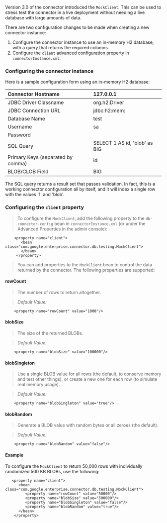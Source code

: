 Version 3.0 of the connector introduced the `MockClient`. This can be used
to stress test the connector in a live deployment without needing a
live database with large amounts of data.

There are two configuration changes to be made when creating a new connector instance:

  1. Configure the connector instance to use an in-memory H2 database, with a query that returns the required columns.
  1. Configure the `client` advanced configuration property in `connectorInstance.xml`.

### Configuring the connector instance ###

Here is a sample configuration form using an in-memory H2 database:

| Connector Hostname | 127.0.0.1 |
|:-------------------|:----------|
| JDBC Driver Classname | org.h2.Driver |
| JDBC Connection URL | jdbc:h2:mem: |
| Database Name      | test      |
| Username           | sa        |
| Password           |           |
| SQL Query          | SELECT 1 AS id, 'blob' as BIG |
| Primary Keys (separated by comma) | id        |
| BLOB/CLOB Field    | BIG       |

The SQL query returns a result set that passes validation. In fact,
this is a working connector configuration all by itself, and it will
index a single row with the values '1' and 'blob'.

### Configuring the `client` property ###

> To configure the `MockClient`, add the following property to the
> `db-connector-config` bean in `connectorInstance.xml` (or under the
> Advanced Properties in the admin console):

```
    <property name="client">
       <bean class="com.google.enterprise.connector.db.testing.MockClient">
       </bean>
     </property>
```

> You can add properties to the `MockClient` bean to control the data
> returned by the connector. The following properties are supported:

#### rowCount ####
> The number of rows to return altogether.

> <em>Default Value:</em>
```
    <property name="rowCount" value="1000"/>
```

#### blobSize ####
> The size of the returned BLOBs.

> <em>Default Value:</em>
```
    <property name="blobSize" value="100000"/>
```

#### blobSingleton ####
> Use a single BLOB value for all rows (the default, to conserve
> memory and test other things), or create a new one for each row
> (to simulate real memory usage).

> <em>Default Value:</em>
```
    <property name="blobSingleton" value="true"/>
```

#### blobRandom ####
> Generate a BLOB value with random bytes or all zeroes (the default).

> <em>Default Value:</em>
```
    <property name="blobRandom" value="false"/>
```

#### Example ####

To configure the `MockClient` to return 50,000 rows with individually
randomized 500 KB BLOBs, use the following:

```
   <property name="client">
      <bean class="com.google.enterprise.connector.db.testing.MockClient">
         <property name="rowCount" value="50000"/>
         <property name="blobSize" value="500000"/>
         <property name="blobSingleton" value="false"/>
         <property name="blobRandom" value="true"/>
      </bean>
    </property>
```